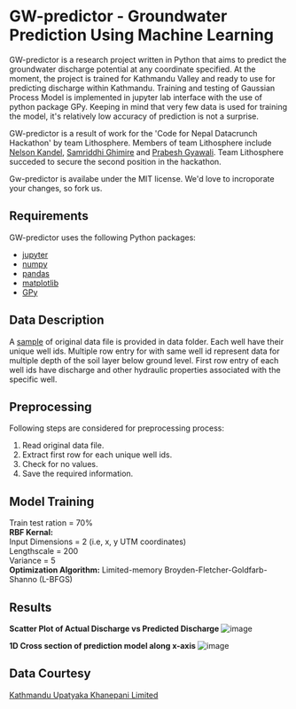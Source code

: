 # GW-predictor - Groundwater Prediction Using Machine Learning
GW-predictor is a research project written in Python that aims to predict the groundwater discharge potential at any coordinate specified. At the moment, the project is trained for Kathmandu Valley and ready to use for predicting discharge within Kathmandu. Training and testing of Gaussian Process Model is implemented in jupyter lab interface with the use of python package GPy. Keeping in mind that very few data is used for training the model, it's relatively low accuracy of prediction is not a surprise.

GW-predictor is a result of work for the 'Code for Nepal Datacrunch Hackathon' by team Lithosphere. Members of team Lithosphere include [Nelson Kandel](https://www.linkedin.com/in/nelsonkandel/), [Samriddhi Ghimire](https://www.linkedin.com/in/er-samriddhi-ghimire-522803215/) and [Prabesh Gyawali](https://www.linkedin.com/in/prabesh-gyawali-9849952a0/). Team Lithosphere succeded to secure the second position in the hackathon.

Gw-predictor is availabe under the MIT license. We'd love to incroporate your changes, so fork us.
## Requirements
GW-predictor uses the following Python packages:
* [jupyter](https://docs.jupyter.org/en/latest/)
* [numpy](https://numpy.org/doc/stable/)
* [pandas](https://pandas.pydata.org/docs/)
* [matplotlib](https://matplotlib.org/stable/index.html)
* [GPy](https://gpy.readthedocs.io/en/deploy/)

## Data Description
A [sample](https://github.com/kandelN/gw-predictor/data/DeepTubeWell_Data-SAMPLE.xlsx) of original data file is provided in data folder. Each well have their unique well ids. Multiple row entry for with same well id represent data for multiple depth of the soil layer below ground level. First row entry of each well ids have discharge and other hydraulic properties associated with the specific well. 

## Preprocessing
Following steps are considered for preprocessing process:
1. Read original data file.
2. Extract first row for each unique well ids.
3. Check for no values.
4. Save the required information.

## Model Training
Train test ration = 70% <br>
**RBF Kernal:** <br>
Input Dimensions = 2 (i.e, x, y UTM coordinates) <br>
Lengthscale = 200 <br>
Variance = 5 <br>
**Optimization Algorithm:**
Limited-memory Broyden-Fletcher-Goldfarb-Shanno (L-BFGS)

## Results
**Scatter Plot of Actual Discharge vs Predicted Discharge**
![image](https://raw.githubusercontent.com/KandelN/gw-predictor/main/images/Qact_Qpre.png)

**1D Cross section of prediction model along x-axis**
![image](https://raw.githubusercontent.com/KandelN/gw-predictor/main/images/interval.png)

## Data Courtesy
[Kathmandu Upatyaka Khanepani Limited](https://kathmanduwater.org/)